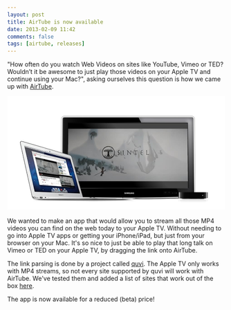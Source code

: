 ```yaml
---
layout: post
title: AirTube is now available
date: 2013-02-09 11:42
comments: false
tags: [airtube, releases]
---
```


"How often do you watch Web Videos on sites like YouTube, Vimeo or TED? Wouldn’t it be awesome to just play those videos on your Apple TV and continue using your Mac?", asking ourselves this question is how we came up with [AirTube](/airtube).

![AirTube is now available](/assets/img/old/apps/airtube/screenshots/explain.jpg)

We wanted to make an app that would allow you to stream all those MP4 videos you can find on the web today to your Apple TV. Without needing to go into Apple TV apps or getting your iPhone/iPad, but just from your browser on your Mac. It's so nice to just be able to play that long talk on Vimeo or TED on your Apple TV, by dragging the link onto AirTube.

The link parsing is done by a project called [quvi](http://quvi.sourceforge.net/). The Apple TV only works with MP4 streams, so not every site supported by quvi will work with AirTube. We've tested them and added a list of sites that work out of the box [here](/airtube).

The app is now available for a reduced (beta) price!
